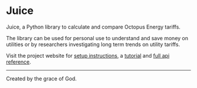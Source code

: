 # Juice

Juice, a Python library to calculate and compare Octopus Energy tariffs.

The library can be used for personal use to understand and save money on utilities or by researchers investigating long term trends on utility tariffs.

Visit the project website for [setup instructions](https://orchard0.github.io/juice/install/), a [tutorial](https://orchard0.github.io/juice/tutorial/) and [full api reference](https://orchard0.github.io/juice/reference/).

---

Created by the grace of God.
